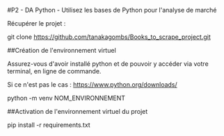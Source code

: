 #P2 - DA Python - Utilisez les bases de Python pour l'analyse de marché

Récupérer le projet :

git clone https://github.com/tanakagombs/Books_to_scrape_project.git

##Création de l'environnement virtuel

Assurez-vous d'avoir installé python et de pouvoir y accéder via votre terminal, en ligne de commande.

Si ce n'est pas le cas : https://www.python.org/downloads/

python -m venv NOM_ENVIRONNEMENT

##Activation de l'environnement virtuel du projet

pip install -r requirements.txt

